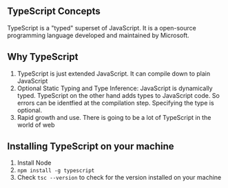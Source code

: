 ## TypeScript Concepts

TypeScript is a "typed" superset of JavaScript. It is a open-source programming language developed and maintained by Microsoft.

## Why TypeScript

1. TypeScript is just extended JavaScript. It can compile down to plain JavaScript
2. Optional Static Typing and Type Inference: JavaScript is dynamically typed. TypeScript on the other hand adds types to JavaScript code. So errors can be identfied at the compilation step. Specifying the type is optional.
3. Rapid growth and use. There is going to be a lot of TypeScript in the world of web

## Installing TypeScript on your machine

1. Install Node
2. `npm install -g typescript`
3. Check `tsc --version` to check for the version installed on your machine






